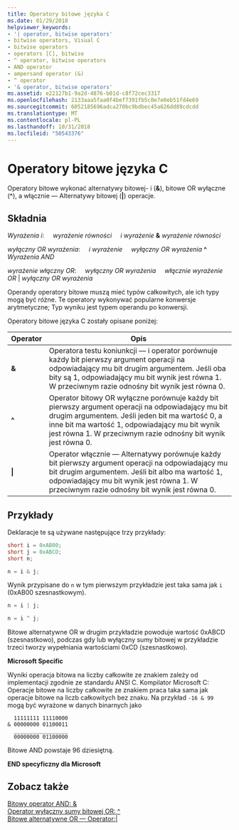 ```yaml
---
title: Operatory bitowe języka C
ms.date: 01/29/2018
helpviewer_keywords:
- '| operator, bitwise operators'
- bitwise operators, Visual C
- bitwise operators
- operators [C], bitwise
- ^ operator, bitwise operators
- AND operator
- ampersand operator (&)
- ^ operator
- '& operator, bitwise operators'
ms.assetid: e22127b1-9a2d-4876-b01d-c8f72cec3317
ms.openlocfilehash: 2133aaa5faa0f4bef7391fb5c0e7e0eb51fd4e69
ms.sourcegitcommit: 6052185696adca270bc9bdbec45a626dd89cdcdd
ms.translationtype: MT
ms.contentlocale: pl-PL
ms.lasthandoff: 10/31/2018
ms.locfileid: "50543376"
---
```

# <a name="c-bitwise-operators"></a>Operatory bitowe języka C

Operatory bitowe wykonać alternatywy bitowej- i (**&**), bitowe OR wyłączne (**^**), a włącznie — Alternatywy bitowej (**&#124;**) operacje.

## <a name="syntax"></a>Składnia

*Wyrażenia i*: &nbsp; &nbsp; *wyrażenie równości* &nbsp; &nbsp; *i wyrażenie* **&** *wyrażenie równości*

*wyłączny OR wyrażenia*: &nbsp; &nbsp; *i wyrażenie* &nbsp; &nbsp; *wyłączny OR wyrażenia* **^** *Wyrażenia AND*

*wyrażenie włączny OR*: &nbsp; &nbsp; *wyłączny OR wyrażenia* &nbsp; &nbsp; *włącznie wyrażenie OR* &#124; *wyłączny OR wyrażenia*

Operandy operatory bitowe muszą mieć typów całkowitych, ale ich typy mogą być różne. Te operatory wykonywać popularne konwersje arytmetyczne; Typ wyniku jest typem operandu po konwersji.

Operatory bitowe języka C zostały opisane poniżej:

|Operator|Opis|
|--------------|-----------------|
|**&**|Operatora testu koniunkcji — i operator porównuje każdy bit pierwszy argument operacji na odpowiadający mu bit drugim argumentem. Jeśli oba bity są 1, odpowiadający mu bit wynik jest równa 1. W przeciwnym razie odnośny bit wynik jest równa 0.|
|**^**|Operator bitowy OR wyłączne porównuje każdy bit pierwszy argument operacji na odpowiadający mu bit drugim argumentem. Jeśli jeden bit ma wartość 0, a inne bit ma wartość 1, odpowiadający mu bit wynik jest równa 1. W przeciwnym razie odnośny bit wynik jest równa 0.|
|**&#124;**|Operator włącznie — Alternatywy porównuje każdy bit pierwszy argument operacji na odpowiadający mu bit drugim argumentem. Jeśli bit albo ma wartość 1, odpowiadający mu bit wynik jest równa 1. W przeciwnym razie odnośny bit wynik jest równa 0.|

## <a name="examples"></a>Przykłady

Deklaracje te są używane następujące trzy przykłady:

```C
short i = 0xAB00;
short j = 0xABCD;
short n;

n = i & j;
```

Wynik przypisane do `n` w tym pierwszym przykładzie jest taka sama jak `i` (0xAB00 szesnastkowym).

```C
n = i | j;

n = i ^ j;
```

Bitowe alternatywne OR w drugim przykładzie powoduje wartość 0xABCD (szesnastkowo), podczas gdy lub wyłączny sumy bitowej w przykładzie trzeci tworzy wypełniania wartościami 0xCD (szesnastkowo).

**Microsoft Specific**

Wyniki operacja bitowa na liczby całkowite ze znakiem zależy od implementacji zgodnie ze standardu ANSI C. Kompilator Microsoft C: Operacje bitowe na liczby całkowite ze znakiem praca taka sama jak operacje bitowe na liczb całkowitych bez znaku. Na przykład `-16 & 99` mogą być wyrażone w danych binarnych jako

```Expression
  11111111 11110000
& 00000000 01100011
  _________________
  00000000 01100000
```

Bitowe AND powstaje 96 dziesiętną.

**END specyficzny dla Microsoft**

## <a name="see-also"></a>Zobacz także

[Bitowy operator AND: &](../cpp/bitwise-and-operator-amp.md)<br/>
[Operator wyłączny sumy bitowej OR: ^](../cpp/bitwise-exclusive-or-operator-hat.md)<br/>
[Bitowe alternatywne OR — Operator:&#124;](../cpp/bitwise-inclusive-or-operator-pipe.md)